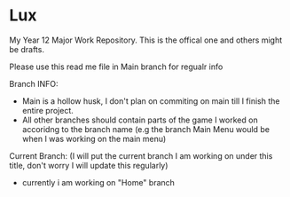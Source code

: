 # Lux
My Year 12 Major Work Repository. This is the offical one and others might be drafts. 

Please use this read me file in Main branch for regualr info

Branch INFO:
- Main is a hollow husk, I don't plan on commiting on main till I finish the entire project.
- All other branches should contain parts of the game I worked on accoridng to the branch name (e.g the branch Main Menu would be when I was working on the main menu)

Current Branch: (I will put the current branch I am working on under this title, don't worry I will update this regularly)
 - currently i am working on "Home" branch
